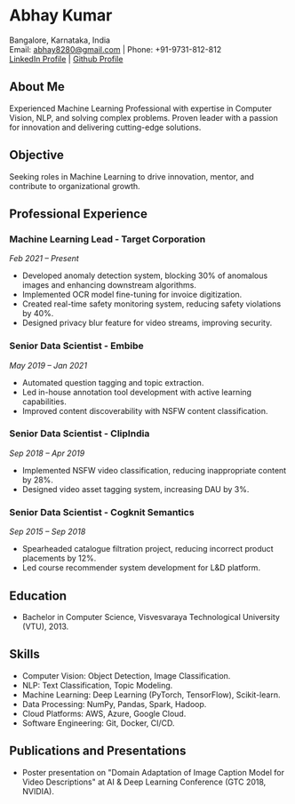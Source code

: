 # Abhay Kumar

Bangalore, Karnataka, India  
Email: abhay8280@gmail.com | Phone: +91-9731-812-812  
[LinkedIn Profile](https://in.linkedin.com/in/awesomeabhay) | [Github Profile](https://github.com/abhaymise/abhaymise.github.io)

## About Me
Experienced Machine Learning Professional with expertise in Computer Vision, NLP, and solving complex problems. Proven leader with a passion for innovation and delivering cutting-edge solutions.

## Objective
Seeking roles in Machine Learning to drive innovation, mentor, and contribute to organizational growth.

## Professional Experience

### Machine Learning Lead - Target Corporation
*Feb 2021 – Present*

- Developed anomaly detection system, blocking 30% of anomalous images and enhancing downstream algorithms.
- Implemented OCR model fine-tuning for invoice digitization.
- Created real-time safety monitoring system, reducing safety violations by 40%.
- Designed privacy blur feature for video streams, improving security.

### Senior Data Scientist - Embibe
*May 2019 – Jan 2021*

- Automated question tagging and topic extraction.
- Led in-house annotation tool development with active learning capabilities.
- Improved content discoverability with NSFW content classification.

### Senior Data Scientist - ClipIndia
*Sep 2018 – Apr 2019*

- Implemented NSFW video classification, reducing inappropriate content by 28%.
- Designed video asset tagging system, increasing DAU by 3%.

### Senior Data Scientist - Cogknit Semantics
*Sep 2015 – Sep 2018*

- Spearheaded catalogue filtration project, reducing incorrect product placements by 12%.
- Led course recommender system development for L&D platform.

## Education
- Bachelor in Computer Science, Visvesvaraya Technological University (VTU), 2013.

## Skills
- Computer Vision: Object Detection, Image Classification.
- NLP: Text Classification, Topic Modeling.
- Machine Learning: Deep Learning (PyTorch, TensorFlow), Scikit-learn.
- Data Processing: NumPy, Pandas, Spark, Hadoop.
- Cloud Platforms: AWS, Azure, Google Cloud.
- Software Engineering: Git, Docker, CI/CD.

## Publications and Presentations
- Poster presentation on "Domain Adaptation of Image Caption Model for Video Descriptions" at AI & Deep Learning Conference (GTC 2018, NVIDIA).
